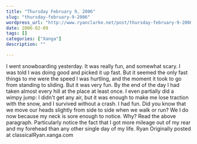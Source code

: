 ```yaml
---
title: "Thursday February 9, 2006"
slug: "thursday-february-9-2006"
wordpress_url: "http://www.ryanclarke.net/post/thursday-february-9-2006/"
date: 2006-02-09
tags: []
categories: ["Xanga"]
description: ""

---
```


I went snowboarding yesterday. It was really fun, and somewhat scary. I was told I was doing good and picked it up fast. But it seemed the only fast things to me were the speed I was hurtling, and the moment it took to go from standing to sliding. But it was very fun. By the end of the day I had taken almost every hill at the place at least once. I even partially did a wimpy jump: I didn't get any air, but it was enough to make me lose traction with the snow, and I survived without a crash. I had fun.
Did you know that we move our heads slightly from side to side when we walk or run? We I do now because my neck is sore enough to notice. Why? Read the above paragraph. Particularly notice the fact that I got more mileage out of my rear and my forehead than any other single day of my life.
Ryan
Originally posted at classicalRyan.xanga.com
